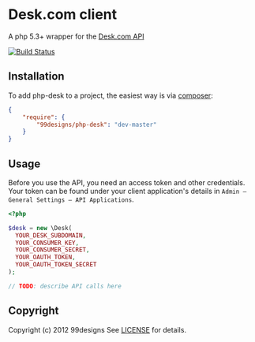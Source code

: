 Desk.com client
===============

A php 5.3+ wrapper for the [Desk.com API](http://dev.desk.com/)

[![Build Status](https://travis-ci.org/99designs/php-desk.png)](https://travis-ci.org/99designs/php-desk)

Installation
------------

To add php-desk to a project, the easiest way is via [composer](http://getcomposer.com):

```json
{
    "require": {
        "99designs/php-desk": "dev-master"
    }
}
```

Usage
-----

Before you use the API, you need an access token and other credentials. Your token can be found under your client application's details in `Admin — General Settings — API Applications`.

```php
<?php

$desk = new \Desk(
  YOUR_DESK_SUBDOMAIN,
  YOUR_CONSUMER_KEY,
  YOUR_CONSUMER_SECRET,
  YOUR_OAUTH_TOKEN,
  YOUR_OAUTH_TOKEN_SECRET
);

// TODO: describe API calls here

```

Copyright
---------

Copyright (c) 2012 99designs See [LICENSE](https://github.com/99designs/php-desk/blob/master/LICENSE) for details.

